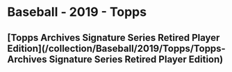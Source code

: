 # Baseball - 2019 - Topps
## [Topps Archives Signature Series Retired Player Edition](/collection/Baseball/2019/Topps/Topps-Archives Signature Series Retired Player Edition)
